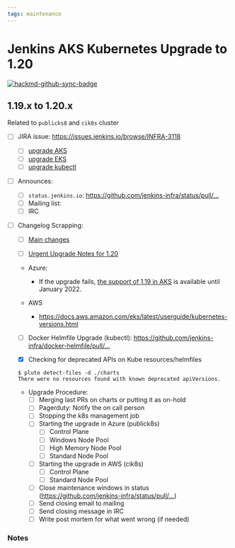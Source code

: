 ```yaml
---
tags: maintenance
---
```

<!-- markdownlint-disable MD013 MD036-->

# Jenkins AKS Kubernetes Upgrade to 1.20

[![hackmd-github-sync-badge](https://hackmd.io/DIOeeOYVTm6pJeh_dJ9X_A/badge)](https://hackmd.io/DIOeeOYVTm6pJeh_dJ9X_A)

## 1.19.x  to 1.20.x

<!-- not cik8s cluster? -->
Related to `publicks8` and `cik8s` cluster

- [ ] JIRA issue: <https://issues.jenkins.io/browse/INFRA-3118>
    - [ ] [upgrade AKS](https://issues.jenkins.io/projects/INFRA/issues/INFRA-3119)
    - [ ] [upgrade EKS](https://issues.jenkins.io/projects/INFRA/issues/INFRA-3121)
    - [ ] [upgrade kubectl](https://issues.jenkins.io/projects/INFRA/issues/INFRA-3119)

- [ ] Announces:
  - [ ] `status.jenkins.io`: <https://github.com/jenkins-infra/status/pull/...>
  - [ ] Mailing list: 
  - [ ] IRC

- [ ] Changelog Scrapping:
  - [ ] [Main changes](https://github.com/kubernetes/kubernetes/blob/master/CHANGELOG/CHANGELOG-1.20.md#whats-new-major-themes)
  - [ ] [Urgent Upgrade Notes for 1.20](https://github.com/kubernetes/kubernetes/blob/master/CHANGELOG/CHANGELOG-1.20.md#urgent-upgrade-notes)

  
  - Azure:
    - If the upgrade fails, [the support of 1.19 in AKS](https://github.com/Azure/AKS/blob/master/CHANGELOG.md#announcement) is available until January 2022.
    

  - AWS
      - <https://docs.aws.amazon.com/eks/latest/userguide/kubernetes-versions.html>
     
  - [ ] Docker Helmfile Upgrade (kubectl): <https://github.com/jenkins-infra/docker-helmfile/pull/...>
  
  - [x] Checking for deprecated APIs on Kube resources/helmfiles
  
  ```shell
  $ pluto detect-files -d ./charts
  There were no resources found with known deprecated apiVersions.
  ```

  - Upgrade Procedure:
    - [ ] Merging last PRs on charts or putting it as on-hold
    - [ ] Pagerduty: Notify the on call person
    - [ ] Stopping the k8s management job
    - [ ] Starting the upgrade in Azure (publick8s)
      - [ ] Control Plane
      - [ ] Windows Node Pool
      - [ ] High Memory Node Pool
      - [ ] Standard Node Pool
    - [ ] Starting the upgrade in AWS (cik8s)
      - [ ] Control Plane
      - [ ] Standard Node Pool
    - [ ] Close maintenance windows in status (<https://github.com/jenkins-infra/status/pull/...>)
    - [ ] Send closing email to mailing
    - [ ] Send closing message in IRC
    - [ ] Write post mortem for what went wrong (if needed)

### Notes


